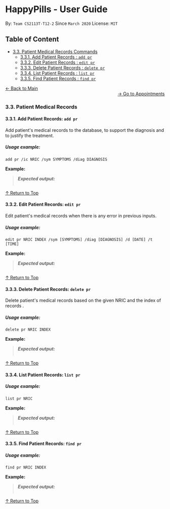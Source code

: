 # HappyPills - User Guide
By: `Team CS2113T-T12-2` Since `March 2020` License: `MIT`

## Table of Content
* [3.3. Patient Medical Records Commands](#33-patient-medical-information-commands)
    + [3.3.1. Add Patient Records : `add pr`](#321-add-patient-add-patient)
    + [3.3.2. Edit Patient Records : `edit pr`](#322-edit-patient-edit-patient)
    + [3.3.3. Delete Patient Records : `delete pr`](#323-delete-patient-delete-patient)
    + [3.3.4. List Patient Records : `list pr`](#324-list-all-patients-list-patient)
    + [3.3.5. Find Patient Records : `find pr`](#325-retrieve-a-patients-information-get-patient)
    
<div align="left"><a href="https://ay1920s2-cs2113t-t12-2.github.io/tp/UserGuide-Main.html"> &#8592; Back to Main </a></div>

<div align="right"><a href="https://ay1920s2-cs2113t-t12-2.github.io/tp/UserGuide-Appointment.html"> &#8594; Go to Appointments </a></div>

### 3.3. Patient Medical Records 

#### 3.3.1. Add Patient Records: `add pr`

Add patient's medical records to the database, to support the diagnosis and to justify the treatment.

##### Usage example:

    add pr /ic NRIC /sym SYMPTOMS /diag DIAGNOSIS
    
**Example:**

> ***Expected output:***
>
> ![]()
>

 [&#8593; Return to Top](#Table-of-Content)
 
#### 3.3.2. Edit Patient Records: `edit pr`

Edit patient's medical records when there is any error in previous inputs.

##### Usage example:

    edit pr NRIC INDEX /sym [SYMPTOMS] /diag [DIAGNOSIS] /d [DATE] /t [TIME]
    
**Example:**

> ***Expected output:***
>
> ![]()
>

 [&#8593; Return to Top](#Table-of-Content)
 
#### 3.3.3. Delete Patient Records: `delete pr`

Delete patient's medical records based on the given NRIC and the index of records  . 

##### Usage example: 

    delete pr NRIC INDEX

**Example:**

> ***Expected output:***
>
> ![]()
>

 [&#8593; Return to Top](#Table-of-Content)
 
#### 3.3.4. List Patient Records: `list pr`

##### Usage example:

    list pr NRIC

**Example:**

> ***Expected output:***
>
> ![]()
>

 [&#8593; Return to Top](#Table-of-Content)
 
#### 3.3.5. Find Patient Records: `find pr`

##### Usage example:

    find pr NRIC INDEX

**Example:**

> ***Expected output:***
>
>
>![]()

 [&#8593; Return to Top](#Table-of-Content)